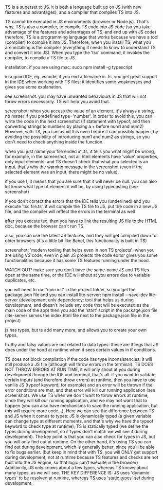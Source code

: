 TS is a superset to JS. it is both a language built up on JS (with new features and advantages), and a compiler that compiles TS into JS.

TS cannot be executed in JS environments (browser or Node.js). That's why, TS is also a compiler, to compile TS code into JS code (so you take advantage of the features and advantages of TS, and end up with JS code)
therefore, TS is a programming language that works because we have a tool (compiler) to compile it into JS. Therefore, when you install TS, what you are installing is the compiler (everything it needs to know to understand TS and convert it into JS). When you type the 'tsc' command, it invokes the compiler, to compile a TS file to JS.

installation: if you are using mac: sudo npm install -g typescript

in a good IDE, eg. vscode, if you end a filename in .ts, you get great support in the IDE when working with TS files: it identifies some weaknesses and gives you some explanation.

see screenshot: you may have unwanted behaviours in JS that will not throw errors necessarily. TS will help you avoid that.

screenshot: when you access the value of an element, it's always a string, no matter if you predefined type='number'.
in order to avoid this, you can write the code in the next screenshot (if statement with typeof, and then converting strings to numbers by placing a + before num1 and num2)
However, with TS, you can avoid this even before it can possibly happen, by avoiding the possibility of introducing num1 and num2 as strings, so you don't need to check anything inside the function.

when you just name your file ended in .ts, it tells you what might be wrong, for example, in the screenshot, not all html elements have 'value' properties, only input elements, and TS doesn't check that what you selected is an input, that's why the warning message in the screenshot (even if the selected element was an input, there might be no value).

if you use !, it means that you are sure that it will never be null. you can also let know what type of element it will be, by using typecasting (see screenshot)

if you don't correct the errors that the IDE tells you (underlined) and you execute 'tsc file.ts', it will compile the TS file to JS, put the code in a new JS file, and the compiler will reflect the errors in the terminal as well

after you execute tsc, then you have to link the resulting JS file to the HTML doc, because the browser can't run TS.

also, you can use the latest JS features, and they will get compiled down for older browsers (it's a little bit like Babel, this functionality is built in TS)

screenshot: 'modern tooling that helps even in non TS projects': when you are using VS code, even in plain JS projects the code editor gives you some functionalities because it has some TS features running under the hood.

WATCH OUT! make sure you don't have the same-name JS and TS files open at the same time, or the IDE will shout at you errors due to variable duplicates, etc.

you will need to run 'npm init' in the project folder, so you get the package.json file and you can install lite-server:
npm install --save-dev lite-server
(development only dependency: tool that helps us during development, and doesn't include any code that will be executed as the main code of the app)
then you add the 'start' script in the package.json file (lite-server serves the index.html file next to the package.json file in the project)

js has types, but ts add many more, and allows you to create your own types.

truthy and falsy values are not related to data types: these are things that JS does under the hood at runtime when it sees certain values in if conditions.

TS does not block compilation if the code has type inconsistencies, it will still produce a JS file (although will throw errors in the terminal). TS DOES NOT THROW ERRORS AT RUN TIME, it will only shout at you during development through the IDE and terminal, that's all. if you want to validate certain inputs (and therefore throw errors) at runtime, then you have to use vanilla JS (typeof keyword, for example) and an error will be thrown if the error conditions are met, and that error will kill our running application (see screenshot). We use TS when we don't want to throw errors at runtime, since they will kill our running application, and we may not want that to happen (you can also have mechanisms to save the running application, but this will require more code...). Here we can see the difference between TS and JS when it comes to types: JS is dynamically typed (a given variable can change type at different moments, and that's why we have the typeof keyword to check type at runtime); TS is statically typed (we define the types during development, so if types don't match we will see it during development). The key point is that you can also check for types in JS, but you will only find out at runtime. On the other hand, it's using TS you can find out during development, which is generally better, since you'll be able to fix bugs earlier. (but keep in mind that with TS, you will ONLY get support during development, not at runtime because TS features and checks are not built into the JS engine, so that logic can't execute in the browser) Additionlly, JS only knows about a few types, whereas TS knows about many types, as we will see.
THE KEY DIFFERENCE IS: JS uses 'dynamic types' to be resolved at runtime, whereas TS uses 'static types' set during development.
